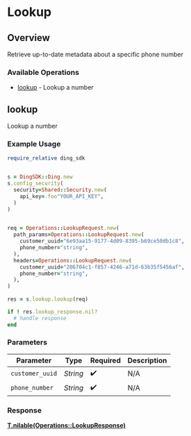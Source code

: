 # Lookup


## Overview

Retrieve up-to-date metadata about a specific phone number

### Available Operations

* [lookup](#lookup) - Lookup a number

## lookup

Lookup a number

### Example Usage

```ruby
require_relative ding_sdk


s = DingSDK::Ding.new
s.config_security(
  security=Shared::Security.new(
    api_key=.foo"YOUR_API_KEY",
  )
)

   
req = Operations::LookupRequest.new(
  path_params=Operations::LookupRequest.new(
    customer_uuid="6e93aa15-9177-4d09-8395-b69ce50db1c8",
    phone_number="string",
  ),
  headers=Operations::LookupRequest.new(
    customer_uuid="206704c1-f857-4246-a71d-63b35f5456af",
    phone_number="string",
  ),
)
    
res = s.lookup.lookup(req)

if ! res.lookup_response.nil?
  # handle response
end

```

### Parameters

| Parameter          | Type               | Required           | Description        |
| ------------------ | ------------------ | ------------------ | ------------------ |
| `customer_uuid`    | *String*           | :heavy_check_mark: | N/A                |
| `phone_number`     | *String*           | :heavy_check_mark: | N/A                |


### Response

**[T.nilable(Operations::LookupResponse)](../../models/operations/lookupresponse.md)**

